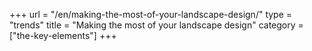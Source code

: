 +++
url = "/en/making-the-most-of-your-landscape-design/"
type = "trends"
title = "Making the most of your landscape design"
category = ["the-key-elements"]
+++